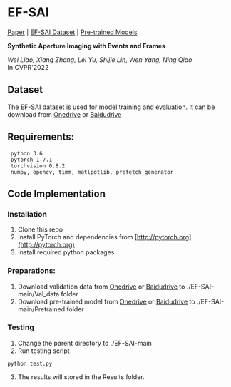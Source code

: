 # EF-SAI

[Paper](https://openaccess.thecvf.com/content/CVPR2022/html/Liao_Synthetic_Aperture_Imaging_With_Events_and_Frames_CVPR_2022_paper.html) | [EF-SAI Dataset](https://github.com/smjsc/EF-SAI#Dataset) | [Pre-trained Models](https://1drv.ms/u/s!AhglJgt1Cr16pXzr5N4RlkvYgzDe?e=Ar21Gw)

**Synthetic Aperture Imaging with Events and Frames**<br>

_Wei Liao, Xiang Zhang, Lei Yu, Shijie Lin, Wen Yang, Ning Qiao_<br>
In CVPR'2022

## Dataset
The EF-SAI dataset is used for model training and evaluation. It can be download from [Onedrive](https://1drv.ms/u/s!AhglJgt1Cr16pXLLwDzp7rnbGMdS?e=hI6okp) or [Baidudrive](https://pan.baidu.com/s/1VKbt0hoh44Ax7QX4sblBKQ?pwd=3tgv)
## Requirements:
     python 3.6
     pytorch 1.7.1
     torchvision 0.8.2
     numpy, opencv, timm, matlpotlib, prefetch_generator
## Code Implementation
### Installation
1. Clone this repo
2. Install PyTorch and dependencies from [http://pytorch.org](http://pytorch.org)
3. Install required python packages
### Preparations:
1. Download validation data from [Onedrive](https://1drv.ms/u/s!AhglJgt1Cr16pXpFl2DBfDe98pkh?e=AMonte) or [Baidudrive](https://pan.baidu.com/s/1gYwNzRvluOn24uzFi7t_lw?pwd=otg4) to ./EF-SAI-main/Val_data folder
2. Download pre-trained model from [Onedrive](https://1drv.ms/u/s!AhglJgt1Cr16pXzr5N4RlkvYgzDe?e=Ar21Gw) or [Baidudrive](https://pan.baidu.com/s/1RxePmKg5hJ75ifi3o1o6yw?pwd=e4e8) to ./EF-SAI-main/Pretrained folder
### Testing
1. Change the parent directory to ./EF-SAI-main
2. Run testing script
```
python test.py 
```
3. The results will stored in the Results folder.
